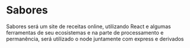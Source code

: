 # Sabores

Sabores será um site de receitas online, utilizando React e algumas ferramentas de seu ecosistemas e na parte de processamento e permanência, será utilizado o node juntamente com express e derivados
